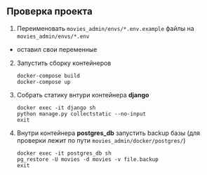 
## Проверка проекта

1. Переименовать ```movies_admin/envs/*.env.example``` файлы на ```movies_admin/envs/*.env```

* оставил свои переменные

2. Запустить сборку контейнеров
    ```
    docker-compose build
    docker-compose up
    ```

3. Собрать статику внтури контейнера **django**
   ```
   docker exec -it django sh
   python manage.py collectstatic --no-input
   exit
   ```

4. Внутри контейнера **postgres_db** запустить backup базы
   (для проверки лежит по пути ```movies_admin/docker/postgres/```)
    ```
    docker exec -it postgres_db sh
    pg_restore -U movies -d movies -v file.backup
    exit
    ```
